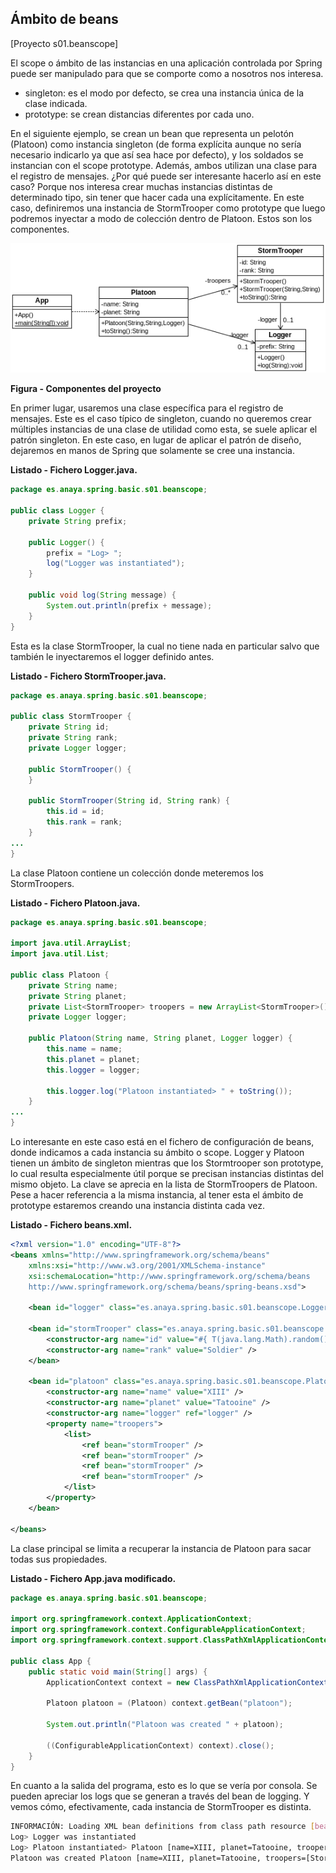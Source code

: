 ## Ámbito de beans
[Proyecto s01.beanscope]

El scope o ámbito de las instancias en una aplicación controlada por Spring puede ser manipulado para que se comporte como a nosotros nos interesa.
*	singleton: es el modo por defecto, se crea una instancia única de la clase indicada.
*	prototype: se crean distancias diferentes por cada uno.

En el siguiente ejemplo, se crean un bean que representa un pelotón (Platoon) como instancia singleton (de forma explícita aunque no sería necesario indicarlo ya que así sea hace por defecto), y los soldados se instancian con el scope prototype. Además, ambos utilizan una clase para el registro de mensajes.
¿Por qué puede ser interesante hacerlo así en este caso? Porque nos interesa crear muchas instancias distintas de determinado tipo, sin tener que hacer cada una explícitamente. En este caso, definiremos una instancia de StormTrooper como prototype que luego podremos inyectar a modo de colección dentro de Platoon.
Estos son los componentes.

![Componentes del proyecto](s01.beanscope.png)

**Figura - Componentes del proyecto**

En primer lugar, usaremos una clase específica para el registro de mensajes. Este es el caso típico de singleton, cuando no queremos crear múltiples instancias de una clase de utilidad como esta, se suele aplicar el patrón singleton. En este caso, en lugar de aplicar el patrón de diseño, dejaremos en manos de Spring que solamente se cree una instancia.

**Listado - Fichero Logger.java.**


```java
package es.anaya.spring.basic.s01.beanscope;

public class Logger {
	private String prefix;

	public Logger() {
		prefix = "Log> ";
		log("Logger was instantiated");
	}

	public void log(String message) {
		System.out.println(prefix + message);
	}
}
```

Esta es la clase StormTrooper, la cual no tiene nada en particular salvo que también le inyectaremos el logger definido antes.

**Listado - Fichero StormTrooper.java.**

```java
package es.anaya.spring.basic.s01.beanscope;

public class StormTrooper {
	private String id;
	private String rank;
	private Logger logger;

	public StormTrooper() {
	}

	public StormTrooper(String id, String rank) {
		this.id = id;
		this.rank = rank;
	}
...
}
```

La clase Platoon contiene un colección donde meteremos los StormTroopers.

**Listado - Fichero Platoon.java.**

```java
package es.anaya.spring.basic.s01.beanscope;

import java.util.ArrayList;
import java.util.List;

public class Platoon {
	private String name;
	private String planet;
	private List<StormTrooper> troopers = new ArrayList<StormTrooper>();
	private Logger logger;

	public Platoon(String name, String planet, Logger logger) {
		this.name = name;
		this.planet = planet;
		this.logger = logger;

		this.logger.log("Platoon instantiated> " + toString());
	}
...
}
```

Lo interesante en este caso está en el fichero de configuración de beans, donde indicamos a cada instancia su ámbito o scope. Logger y Platoon tienen un ámbito de singleton mientras que los Stormtrooper  son prototype, lo cual resulta especialmente útil porque se precisan instancias distintas del mismo objeto.
La clave se aprecia en la lista de StormTroopers de Platoon. Pese a hacer referencia a la misma instancia, al tener esta el ámbito de prototype estaremos creando una instancia distinta cada vez.

**Listado - Fichero beans.xml.**

```xml
<?xml version="1.0" encoding="UTF-8"?>
<beans xmlns="http://www.springframework.org/schema/beans"
	xmlns:xsi="http://www.w3.org/2001/XMLSchema-instance"
	xsi:schemaLocation="http://www.springframework.org/schema/beans
	http://www.springframework.org/schema/beans/spring-beans.xsd">

	<bean id="logger" class="es.anaya.spring.basic.s01.beanscope.Logger" scope="singleton" />

	<bean id="stormTrooper" class="es.anaya.spring.basic.s01.beanscope.StormTrooper" scope="prototype" >
		<constructor-arg name="id" value="#{ T(java.lang.Math).random() * 9999.0 }" />
		<constructor-arg name="rank" value="Soldier" />
	</bean>

	<bean id="platoon" class="es.anaya.spring.basic.s01.beanscope.Platoon" >
		<constructor-arg name="name" value="XIII" />
		<constructor-arg name="planet" value="Tatooine" />
		<constructor-arg name="logger" ref="logger" />
		<property name="troopers">
			<list>
				<ref bean="stormTrooper" />
				<ref bean="stormTrooper" />
				<ref bean="stormTrooper" />
				<ref bean="stormTrooper" />
			</list>
		</property>
	</bean>

</beans>
```

La clase principal se limita a recuperar la instancia de Platoon para sacar todas sus propiedades.


**Listado - Fichero App.java modificado.**

```java
package es.anaya.spring.basic.s01.beanscope;

import org.springframework.context.ApplicationContext;
import org.springframework.context.ConfigurableApplicationContext;
import org.springframework.context.support.ClassPathXmlApplicationContext;;

public class App {
	public static void main(String[] args) {
		ApplicationContext context = new ClassPathXmlApplicationContext("beans.xml");

		Platoon platoon = (Platoon) context.getBean("platoon");

		System.out.println("Platoon was created " + platoon);

		((ConfigurableApplicationContext) context).close();
	}
}
```

En cuanto a la salida del programa, esto es lo que se vería por consola. Se pueden apreciar los logs que se generan a través del bean de logging. Y vemos cómo, efectivamente, cada instancia de StormTrooper es distinta.

```bash
INFORMACIÓN: Loading XML bean definitions from class path resource [beans.xml]
Log> Logger was instantiated
Log> Platoon instantiated> Platoon [name=XIII, planet=Tatooine, troopers=[]]
Platoon was created Platoon [name=XIII, planet=Tatooine, troopers=[StormTrooper [id=7106.767486874284, rank=Soldier], StormTrooper [id=6684.56009481228, rank=Soldier], StormTrooper [id=2836.107980734295, rank=Soldier], StormTrooper [id=5425.433851310928, rank=Soldier]]]
```

